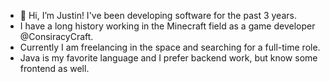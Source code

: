 - 👋 Hi, I’m Justin! I've been developing software for the past 3 years. 
- I have a long history working in the Minecraft field as a game developer @ConsiracyCraft.
- Currently I am freelancing in the space and searching for a full-time role.
- Java is my favorite language and I prefer backend work, but know some frontend as well.

<!---
justinmtech/justinmtech is a ✨ special ✨ repository because its `README.md` (this file) appears on your GitHub profile.
You can click the Preview link to take a look at your changes.
--->

